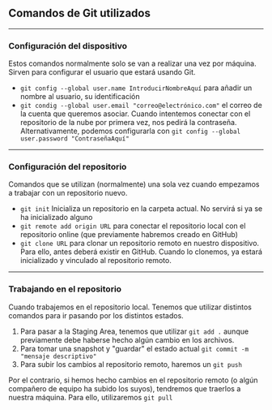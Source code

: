 ## Comandos de Git utilizados
***
### Configuración del dispositivo
Estos comandos normalmente solo se van a realizar una vez por máquina. Sirven para configurar el usuario que estará usando Git.

* `git config --global user.name IntroducirNombreAquí` para añadir un nombre al usuario, su identificación
* `git condig --global user.email "correo@electrónico.com"` el correo de la cuenta que queremos asociar. Cuando intentemos conectar con el repositorio de la nube por primera vez, nos pedirá la contraseña. Alternativamente, podemos configurarla con `git config --global user.password "ContraseñaAquí"`

***

### Configuración del repositorio
Comandos que se utilizan (normalmente) una sola vez cuando empezamos a trabajar con un repositorio nuevo.
* `git init` Inicializa un repositorio en la carpeta actual. No servirá si ya se ha inicializado alguno
* `git remote add origin URL` para conectar el repositorio local con el repositorio online (que previamente habremos creado en GitHub)
* `git clone URL` para clonar un repositorio remoto en nuestro dispositivo. Para ello, antes deberá existir en GitHub. Cuando lo clonemos, ya estará inicializado y vinculado al repositorio remoto.

***
### Trabajando en el repositorio
Cuando trabajemos en el repositorio local. Tenemos que utilizar distintos comandos para ir pasando por los distintos estados.
1. Para pasar a la Staging Area, tenemos que utilizar `git add .` aunque previamente debe haberse hecho algún cambio en los archivos.
2. Para tomar una snapshot y "guardar" el estado actual `git commit -m "mensaje descriptivo"`
3. Para subir los cambios al repositorio remoto, haremos un `git push`

Por el contrario, si hemos hecho cambios en el repositorio remoto (o algún compañero de equipo ha subido los suyos), tendremos que traerlos a nuestra máquina. Para ello, utilizaremos `git pull`